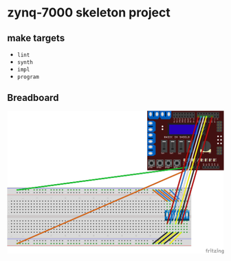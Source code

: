 # zynq-7000 skeleton project

## make targets

- `lint`
- `synth`
- `impl`
- `program`

## Breadboard

![](skeleton_layout_bb.png)
